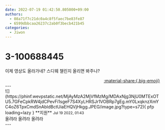 ```yaml
---
date: 2022-07-19 01:42:50.805000+09:00
authors:
  - 08a71f7c21dc0a4c8f5faec7be83fe87
  - 6599dbbcaa26237c2ab0f3becb421b45
categories:
  - Jiwon
---
```


# 3-100688445

<div class="post-container" markdown="1">
<div class="content-container md-sidebar__scrollwrap" markdown="1">

이제 영상도 올라가네? 스디웨 챌린지 올리면 봐주나? 

</div>
</div>

<div style="text-align: right;" markdown="1">
<a href="https://weverse.io/fromis9/fanpost/3-100688445" style="text-align: right;">:material-share:{.big-emoji}</a>
</div>
---

<div class="comments-container md-sidebar__scrollwrap" markdown="1">
<div class="comment" markdown="1">
<div class='id-container' markdown="1">
![](https://phinf.wevpstatic.net/MjAyMzA2MjVfMzMg/MDAxNjg3NjU0MTExOTU5.7GFeCpkRW4jdCPevFi1sgeF7S4XyLHRSJr1VOBRp7gEg.mY0LxqknzXmYC4oZ6TpxCmdSnAbldBctUiaEHQVjHkgg.JPEG/image.jpg?type=s72){ pfp loading=lazy }
**<span class="artist">지원</span>** <small>Jul 19 2022, 01:43</small><br>
</div>
<div class='comment-body' markdown="1">
올려라 올려라 올려라
</div>
</div>
</div>
---
